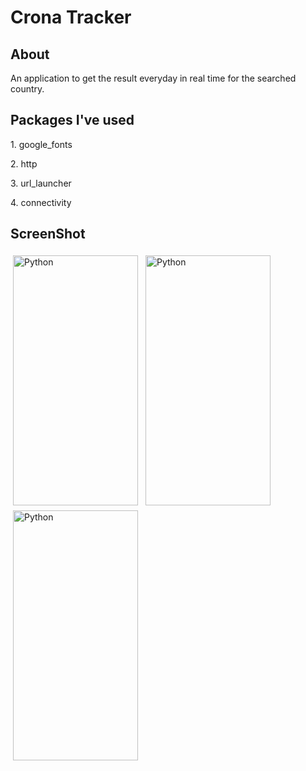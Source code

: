 # Crona Tracker


## About

An application to get the result everyday in real time for the searched country.

## Packages I've used
<p> 1. google_fonts </p>
<p> 2. http </p>
<p> 3. url_launcher </p>
<p> 4. connectivity </p>

## ScreenShot 

<p align="start">
<img src="https://user-images.githubusercontent.com/60685715/127174381-df1ef685-bdf3-4fe8-92f8-6c1c295bdaea.jpg" alt="Python" height="400" width="200" style="vertical-align:top; margin:4px">
<img src="https://user-images.githubusercontent.com/60685715/127174444-5b668736-37f3-46a0-9c42-e735946f5d5d.jpg" alt="Python" height="400" width="200" style="vertical-align:top; margin:4px">
<img src="https://user-images.githubusercontent.com/60685715/127174468-0e8f9615-b777-4c15-944b-fbb36451faa9.jpg" alt="Python" height="400" width="200" style="vertical-align:top; margin:4px">
</p>
